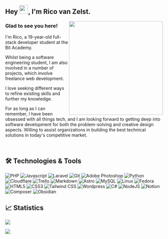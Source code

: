 
## Hey <img src="https://media.giphy.com/media/hvRJCLFzcasrR4ia7z/giphy.gif" width="28px" height="28px">, I'm Rico van Zelst.
  


<img align="right" width="300" src="https://user-images.githubusercontent.com/74038190/212748830-4c709398-a386-4761-84d7-9e10b98fbe6e.gif"/>

### Glad to see you here!  

I'm Rico, a 19-year-old full-stack developer student at the Bit Academy.

Whilst being a software engineering student, I am also involved in a number of projects, which involve freelance web development.

I love seeking different ways to refine existing skills and further my knowledge.

For as long as I can remember, I have been obsessed with all things tech, and I am looking forward to getting deep into software development for both the problem-solving  and creative design aspects. Willing to assist organizations in building the best technical solutions in today's competitive market.


<br/>

## 🛠️  Technologies & Tools
![PHP](https://img.shields.io/badge/PHP-777BB4.svg?style=for-the-badge&logo=PHP&logoColor=white) ![Javascript](https://img.shields.io/badge/JavaScript-F7DF1E.svg?style=for-the-badge&logo=JavaScript&logoColor=black) ![Laravel](https://img.shields.io/badge/Laravel-FF2D20.svg?style=for-the-badge&logo=Laravel&logoColor=white) ![Git](https://img.shields.io/badge/Git-F05032.svg?style=for-the-badge&logo=Git&logoColor=white) ![Adobe Photoshop](https://img.shields.io/badge/Adobe%20Photoshop-31A8FF.svg?style=for-the-badge&logo=Adobe-Photoshop&logoColor=white) ![Python](https://img.shields.io/badge/Python-3776AB.svg?style=for-the-badge&logo=Python&logoColor=white) ![Cloudflare](https://img.shields.io/badge/Cloudflare-F38020.svg?style=for-the-badge&logo=Cloudflare&logoColor=white) ![Trello](https://img.shields.io/badge/Trello-0052CC.svg?style=for-the-badge&logo=Trello&logoColor=white) ![Markdown](https://img.shields.io/badge/Markdown-000000.svg?style=for-the-badge&logo=Markdown&logoColor=white) ![Astro](https://img.shields.io/badge/Astro-FF5D01.svg?style=for-the-badge&logo=Astro&logoColor=white) ![MySQL](https://img.shields.io/badge/MySQL-4479A1.svg?style=for-the-badge&logo=MySQL&logoColor=white) ![Linux](https://img.shields.io/badge/Linux-FCC624.svg?style=for-the-badge&logo=Linux&logoColor=black) ![Fedora](https://img.shields.io/badge/Fedora-51A2DA.svg?style=for-the-badge&logo=Fedora&logoColor=white) ![HTML5](https://img.shields.io/badge/HTML5-E34F26.svg?style=for-the-badge&logo=HTML5&logoColor=white) ![CSS3](https://img.shields.io/badge/CSS3-1572B6.svg?style=for-the-badge&logo=CSS3&logoColor=white) ![Tailwind CSS](https://img.shields.io/badge/Tailwind%20CSS-06B6D4.svg?style=for-the-badge&logo=Tailwind-CSS&logoColor=white) ![Wordpress](https://img.shields.io/badge/WordPress-21759B.svg?style=for-the-badge&logo=WordPress&logoColor=white) ![C#](https://img.shields.io/badge/C%20Sharp-239120.svg?style=for-the-badge&logo=C-Sharp&logoColor=white) ![NodeJS](https://img.shields.io/badge/Node.js-339933.svg?style=for-the-badge&logo=nodedotjs&logoColor=white) ![Notion](https://img.shields.io/badge/Notion-000000.svg?style=for-the-badge&logo=Notion&logoColor=white) ![Composer](https://img.shields.io/badge/Composer-885630.svg?style=for-the-badge&logo=Composer&logoColor=white) ![Obsidian](https://img.shields.io/badge/Obsidian-483699.svg?style=for-the-badge&logo=Obsidian&logoColor=white)


## 📈 Statistics
[![](https://visitcount.itsvg.in/api?id=wqe&icon=7&color=12)](https://github.com/rico-vz)

<img src="https://github-readme-stats-neon-phi.vercel.app/api/top-langs/?username=rico-vz&hide_border=true&layout=compact&theme=dark" align="center" />


